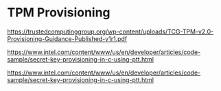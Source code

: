 # TPM Provisioning

https://trustedcomputinggroup.org/wp-content/uploads/TCG-TPM-v2.0-Provisioning-Guidance-Published-v1r1.pdf

https://www.intel.com/content/www/us/en/developer/articles/code-sample/secret-key-provisioning-in-c-using-ptt.html


https://www.intel.com/content/www/us/en/developer/articles/code-sample/secret-key-provisioning-in-c-using-ptt.html